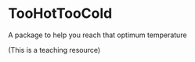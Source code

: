 # TooHotTooCold
A package to help you reach that optimum temperature

(This is a teaching resource)
